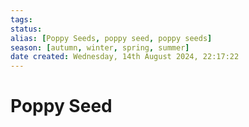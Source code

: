 ```yaml
---
tags: 
status:
alias: [Poppy Seeds, poppy seed, poppy seeds]
season: [autumn, winter, spring, summer]
date created: Wednesday, 14th August 2024, 22:17:22
---
```


# Poppy Seed
